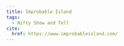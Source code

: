 ```yaml
---
title: Improbable Island
tags:
  - Nifty Show and Tell
cite:
  href: https://www.improbableisland.com/
---
```


